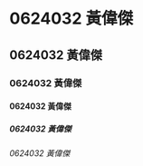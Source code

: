 # 0624032 黃偉傑

## 0624032 黃偉傑

### 0624032 黃偉傑

#### 0624032 黃偉傑

##### 0624032 黃偉傑

###### 0624032 黃偉傑
